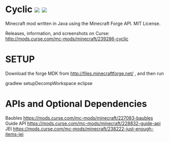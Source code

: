 
# Cyclic [![](http://cf.way2muchnoise.eu/239286.svg)](https://minecraft.curseforge.com/projects/cyclic) [![](http://cf.way2muchnoise.eu/versions/239286.svg)](https://minecraft.curseforge.com/projects/cyclic)

Minecraft mod written in Java using the Minecraft Forge API.  MIT License.


Releases, information, and screenshots on Curse: http://mods.curse.com/mc-mods/minecraft/239286-cyclic


# SETUP


Download the forge MDK from http://files.minecraftforge.net/ , and then run

gradlew setupDecompWorkspace eclipse

# APIs and Optional Dependencies

Baubles https://mods.curse.com/mc-mods/minecraft/227083-baubles
Guide API https://mods.curse.com/mc-mods/minecraft/228832-guide-api
JEI https://mods.curse.com/mc-mods/minecraft/238222-just-enough-items-jei
